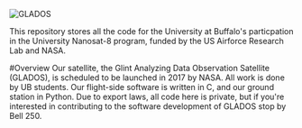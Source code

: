 ![GLADOS](http://i.imgur.com/3tTt43l.png "Glados Logo")

This repository stores all the code for the University at Buffalo's particpation in the University Nanosat-8 program, funded by the US Airforce Research Lab and NASA. 

#Overview
Our satellite, the Glint Analyzing Data Observation Satellite (GLADOS), is scheduled to be launched in 2017 by NASA. All work is done by UB students. Our flight-side software is written in C, and our ground station in Python. Due to export laws, all code here is private, but if you're interested in contributing to the software development of GLADOS stop by Bell 250.

